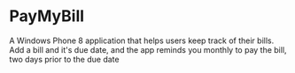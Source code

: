 # PayMyBill
A Windows Phone 8 application that helps users keep track of their bills. 
Add a bill and it's due date, and the app reminds you monthly to pay the bill, two days prior to the due date
